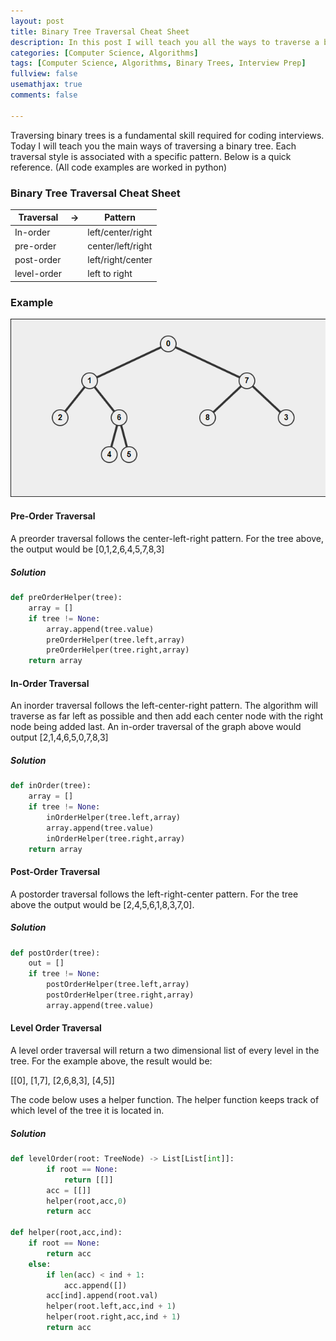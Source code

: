 ```yaml
---
layout: post
title: Binary Tree Traversal Cheat Sheet
description: In this post I will teach you all the ways to traverse a binary tree namely; in-order traversal, pre-order traversal, post-order traversal, and level order traversal
categories: [Computer Science, Algorithms]
tags: [Computer Science, Algorithms, Binary Trees, Interview Prep]
fullview: false
usemathjax: true
comments: false

---
```


Traversing binary trees is a fundamental skill required for coding interviews. Today I will teach you the main ways of traversing a binary tree. Each traversal style is associated with a specific pattern. Below is a quick reference. (All code examples are worked in python)

### Binary Tree Traversal Cheat Sheet

| Traversal   | ->   | Pattern           |
| ----------- | ---- | ----------------- |
| In-order    |      | left/center/right |
| pre-order   |      | center/left/right |
| post-order  |      | left/right/center |
| level-order |      | left to right     |

### Example

![binary-tree](/assets/images/binary-tree.PNG)

#### Pre-Order Traversal

A preorder traversal follows the center-left-right pattern. For the tree above, the output would be [0,1,2,6,4,5,7,8,3]

##### Solution

```python
def preOrderHelper(tree):
    array = []
	if tree != None:
		array.append(tree.value)
		preOrderHelper(tree.left,array)
		preOrderHelper(tree.right,array)
    return array
```

#### In-Order Traversal

An inorder traversal follows the left-center-right pattern. The algorithm will traverse as far left as possible and then add each center node with the right node being added last. An in-order traversal of the graph above would output [2,1,4,6,5,0,7,8,3]

##### Solution

```python
def inOrder(tree):
    array = []
	if tree != None:
		inOrderHelper(tree.left,array)
		array.append(tree.value)
		inOrderHelper(tree.right,array)
	return array
```

#### Post-Order Traversal

A postorder traversal follows the left-right-center pattern. For the tree above the output would be [2,4,5,6,1,8,3,7,0].

##### Solution

```python
def postOrder(tree):
    out = []
	if tree != None:
		postOrderHelper(tree.left,array)
		postOrderHelper(tree.right,array)
		array.append(tree.value)
```

#### Level Order Traversal

A level order traversal will return a two dimensional list of every level in the tree. For the example above, the result would be:

[[0], [1,7], [2,6,8,3], [4,5]]

The code below uses a helper function. The helper function keeps track of which level of the tree it is located in. 

##### Solution

```python
def levelOrder(root: TreeNode) -> List[List[int]]:
        if root == None:
            return [[]]
        acc = [[]]
        helper(root,acc,0)
        return acc
    
def helper(root,acc,ind):
    if root == None:
        return acc
    else:
        if len(acc) < ind + 1:
            acc.append([])
        acc[ind].append(root.val)
        helper(root.left,acc,ind + 1)
        helper(root.right,acc,ind + 1)
        return acc
```



